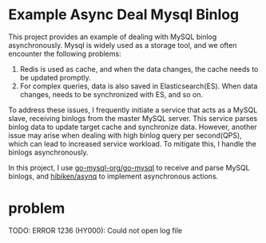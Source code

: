 # Example Async Deal Mysql Binlog
This project provides an example of dealing with MySQL binlog asynchronously. Mysql is widely used as a storage tool, and we often encounter the following problems:
1. Redis is used as cache, and when the data changes, the cache needs to be updated promptly.
2. For complex queries, data is also saved in Elasticsearch(ES). When data changes, needs to be synchronized with ES, and so on.

To address these issues, I frequently initiate a service that acts as a MySQL slave, receiving binlogs from the master MySQL server. This service parses binlog data to update target cache and synchronize data. However, another issue may arise when dealing with high binlog query per second(QPS), which can lead to increased service workload. To mitigate this, I handle the binlogs asynchronously.

In this project, I use [go-mysql-org/go-mysql](https://github.com/go-mysql-org/go-mysql) to receive and parse MySQL binlogs, and [hibiken/asynq](https://github.com/hibiken/asynq) to implement asynchronous actions.


# problem
TODO: ERROR 1236 (HY000): Could not open log file